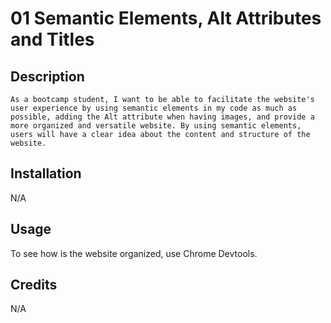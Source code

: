 # 01 Semantic Elements, Alt Attributes and Titles


## Description

```
As a bootcamp student, I want to be able to facilitate the website's user experience by using semantic elements in my code as much as possible, adding the Alt attribute when having images, and provide a more organized and versatile website. By using semantic elements, users will have a clear idea about the content and structure of the website. 
```

## Installation
N/A


## Usage
To see how is the website organized, use Chrome Devtools. 

## Credits
N/A

